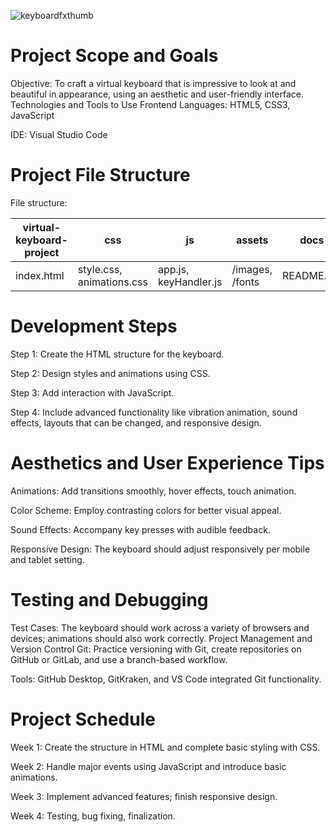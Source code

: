 
![keyboardfxthumb](https://github.com/user-attachments/assets/40dd036d-2a23-445e-9a52-a110e44e8461)


# Project Scope and Goals

Objective: To craft a virtual keyboard that is impressive to look at and beautiful in appearance, using an aesthetic and user-friendly interface.
Technologies and Tools to Use
Frontend Languages: HTML5, CSS3, JavaScript

IDE: Visual Studio Code

# Project File Structure

File structure:

| virtual-keyboard-project | css | js | assets | docs |
|---------------------------|------|-----|---------|-------|
| index.html| style.css, animations.css  | app.js, keyHandler.js| /images, /fonts | README.md |


# Development Steps

Step 1: Create the HTML structure for the keyboard.

Step 2: Design styles and animations using CSS.

Step 3: Add interaction with JavaScript.

Step 4: Include advanced functionality like vibration animation, sound effects, layouts that can be changed, and responsive design.

# Aesthetics and User Experience Tips

Animations: Add transitions smoothly, hover effects, touch animation.

Color Scheme: Employ contrasting colors for better visual appeal.

Sound Effects: Accompany key presses with audible feedback.

Responsive Design: The keyboard should adjust responsively per mobile and tablet setting.

# Testing and Debugging

Test Cases: The keyboard should work across a variety of browsers and devices; animations should also work correctly.
Project Management and Version Control
Git: Practice versioning with Git, create repositories on GitHub or GitLab, and use a branch-based workflow.

Tools: GitHub Desktop, GitKraken, and VS Code integrated Git functionality.

# Project Schedule

Week 1: Create the structure in HTML and complete basic styling with CSS.

Week 2: Handle major events using JavaScript and introduce basic animations.

Week 3: Implement advanced features; finish responsive design.

Week 4: Testing, bug fixing, finalization.
